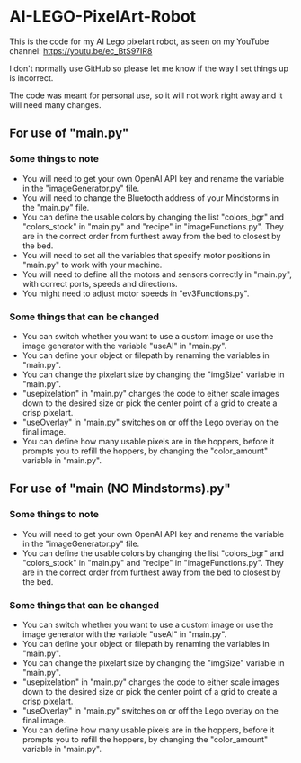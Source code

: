 # AI-LEGO-PixelArt-Robot

This is the code for my AI Lego pixelart robot, as seen on my YouTube channel:
https://youtu.be/ec_BtS97IR8

I don't normally use GitHub so please let me know if the way I set things up is incorrect.

The code was meant for personal use, so it will not work right away and it will need many changes.

## For use of "main.py"

### Some things to note
- You will need to get your own OpenAI API key and rename the variable in the "imageGenerator.py" file.
- You will need to change the Bluetooth address of your Mindstorms in the "main.py" file.
- You can define the usable colors by changing the list "colors_bgr" and "colors_stock" in "main.py" and "recipe" in "imageFunctions.py". They are in the correct order from furthest away from the bed to closest by the bed.
- You will need to set all the variables that specify motor positions in "main.py" to work with your machine.
- You will need to define all the motors and sensors correctly in "main.py", with correct ports, speeds and directions.
- You might need to adjust motor speeds in "ev3Functions.py".

### Some things that can be changed
- You can switch whether you want to use a custom image or use the image generator with the variable "useAI" in "main.py".
- You can define your object or filepath by renaming the variables in "main.py".
- You can change the pixelart size by changing the "imgSize" variable in "main.py".
- "usepixelation" in "main.py" changes the code to either scale images down to the desired size or pick the center point of a grid to create a crisp pixelart.
- "useOverlay" in "main.py" switches on or off the Lego overlay on the final image.
- You can define how many usable pixels are in the hoppers, before it prompts you to refill the hoppers, by changing the "color_amount" variable in "main.py".

## For use of "main (NO Mindstorms).py"

### Some things to note
- You will need to get your own OpenAI API key and rename the variable in the "imageGenerator.py" file.
- You can define the usable colors by changing the list "colors_bgr" and "colors_stock" in "main.py" and "recipe" in "imageFunctions.py". They are in the correct order from furthest away from the bed to closest by the bed.

### Some things that can be changed
- You can switch whether you want to use a custom image or use the image generator with the variable "useAI" in "main.py".
- You can define your object or filepath by renaming the variables in "main.py".
- You can change the pixelart size by changing the "imgSize" variable in "main.py".
- "usepixelation" in "main.py" changes the code to either scale images down to the desired size or pick the center point of a grid to create a crisp pixelart.
- "useOverlay" in "main.py" switches on or off the Lego overlay on the final image.
- You can define how many usable pixels are in the hoppers, before it prompts you to refill the hoppers, by changing the "color_amount" variable in "main.py".
